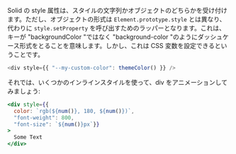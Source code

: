 Solid の style 属性は、スタイルの文字列かオブジェクトのどちらかを受け付けます。ただし、オブジェクトの形式は `Element.prototype.style` とは異なり、代わりに `style.setProperty` を呼び出すためのラッパーとなります。これは、キーが "backgroundColor "ではなく "background-color "のようにダッシュケース形式をとることを意味します。しかし、これは CSS 変数を設定できるということです。

```js
<div style={{ "--my-custom-color": themeColor() }} />
```

それでは、いくつかのインラインスタイルを使って、div をアニメーションしてみましょう:
```jsx
<div style={{
  color: `rgb(${num()}, 180, ${num()})`,
  "font-weight": 800,
  "font-size": `${num()}px`}}
>
  Some Text
</div>
```
